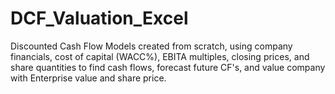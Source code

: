 # DCF_Valuation_Excel
Discounted Cash Flow Models created from scratch, using company financials, cost of capital (WACC%), EBITA multiples, closing prices, and share quantities to find cash flows, forecast future CF's, and value company with Enterprise value and share price.
